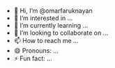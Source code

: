 - 👋 Hi, I’m @omarfaruknayan
- 👀 I’m interested in ...
- 🌱 I’m currently learning ...
- 💞️ I’m looking to collaborate on ...
- 📫 How to reach me ...
- 😄 Pronouns: ...
- ⚡ Fun fact: ...

<!---
omarfaruknayan/omarfaruknayan is a ✨ special ✨ repository because its `README.md` (this file) appears on your GitHub profile.
You can click the Preview link to take a look at your changes.
--->
